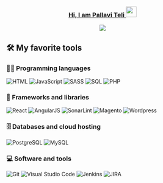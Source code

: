 <a href="https://pallaviteli.wordpress.com">
  <h3 align="center">
    Hi, I am Pallavi Teli 
    <img src="https://media.giphy.com/media/hvRJCLFzcasrR4ia7z/giphy.gif" width="28">
  </h3>
 </a>
 <!-- Typing SVG by DenverCoder1 - https://github.com/DenverCoder1/readme-typing-svg -->
<p align="center">
  <a href="https://github.com/DenverCoder1/readme-typing-svg"><img src="https://readme-typing-svg.herokuapp.com/?lines=Full-stack%20web%20developer;Self-taught%20UI%20Developer;8%2B%20years%20of%20coding%20experience;Always%20learning%20new%20things&center=true&width=380&height=45"></a>
</p>

## 🛠️ My favorite tools

### 👨‍💻 Programming languages
<img alt="HTML" src="https://img.shields.io/badge/HTML%20-%23E34F26.svg?logo=html5&logoColor=white" /> <img alt="JavaScript" src="https://img.shields.io/badge/JavaScript%20-%23F7DF1E.svg?logo=javascript&logoColor=black" /> <img alt="SASS" src="https://img.shields.io/badge/Sass%20-hotpink.svg?logo=SASS&logoColor=white"> <img alt="SQL" src="https://img.shields.io/badge/SQL%20-%23025E8C.svg?logo=amazon-dynamodb&logoColor=white"> <img alt="PHP" src="https://img.shields.io/badge/PHP-%23777BB4.svg?logo=php&logoColor=white" />

### 🧰 Frameworks and libraries
<img alt="React" src="https://img.shields.io/badge/React%20-%2320232a.svg?logo=react&logoColor=%2361DAFB"> <img alt="AngularJS" src="https://img.shields.io/badge/-AngularJS-red?logo=angular&logoColor=white" /> <img alt="SonarLint" src="https://img.shields.io/badge/-SonarLint-CB2029?logo=sonarlint&logoColor=white"> <img alt="Magento" src="https://img.shields.io/badge/Magento-orange?logo=magento&logoColor=white" /> <img alt="Wordpress" src="https://img.shields.io/badge/Wordpress-21759B?logo=wordpress&logoColor=white">

### 🗄️ Databases and cloud hosting
<img alt="PostgreSQL" src ="https://img.shields.io/badge/PostgreSQL-%23316192.svg?logo=postgresql&logoColor=white"> <img alt="MySQL" src="https://img.shields.io/badge/MySQL-%2300f.svg?logo=mysql&logoColor=white">

### 💻 Software and tools
<img alt="Git" src="https://img.shields.io/badge/Git%20-%23F05033.svg?logo=git&logoColor=white"> <img alt="Visual Studio Code" src="https://img.shields.io/badge/Visual%20Studio%20Code-0078d7.svg?logo=visual-studio-code&logoColor=white"> <img alt="Jenkins" src="https://img.shields.io/badge/-Jenkins-blue?logo=jenkins&logoColor=white" /> <img alt="JIRA" src="https://img.shields.io/badge/-JIRA-informational?logo=jira&logoColor=white" />
<!---
pallaviteli/pallaviteli is a ✨ special ✨ repository because its `README.md` (this file) appears on your GitHub profile.
You can click the Preview link to take a look at your changes.
--->
